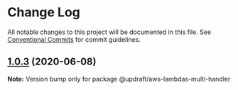 # Change Log

All notable changes to this project will be documented in this file.
See [Conventional Commits](https://conventionalcommits.org) for commit guidelines.

## [1.0.3](https://aguynamedjonas.github.com/aGuyNamedJonas/updraft/compare/@updraft/aws-lambdas-multi-handler@1.0.2...@updraft/aws-lambdas-multi-handler@1.0.3) (2020-06-08)

**Note:** Version bump only for package @updraft/aws-lambdas-multi-handler
